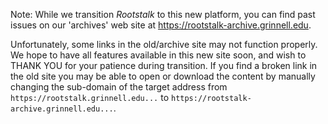 Note: While we transition _Rootstalk_ to this new platform, you can find past issues on our 'archives' web site at https://rootstalk-archive.grinnell.edu.

Unfortunately, some links in the old/archive site may not function properly. We hope to have all features available in this new site soon, and wish to THANK YOU for your patience during transition. If you find a broken link in the old site you may be able to open or download the content by manually changing the sub-domain of the target address from `https://rootstalk.grinnell.edu...` to `https://rootstalk-archive.grinnell.edu...`.

